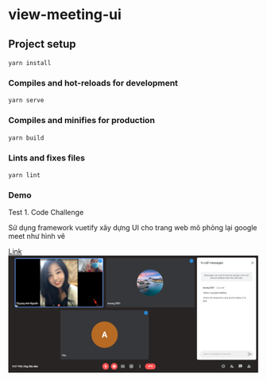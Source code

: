 # view-meeting-ui

## Project setup
```
yarn install
```

### Compiles and hot-reloads for development
```
yarn serve
```

### Compiles and minifies for production
```
yarn build
```

### Lints and fixes files
```
yarn lint
```

### Demo

Test 1. Code Challenge

Sử dụng framework vuetify xây dựng UI cho trang web mô phỏng lại google meet như hình vẽ

[Link](https://interview-meeting-ui.vercel.app/)
![Demo!](./src/assets/demo.png)
